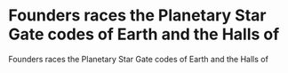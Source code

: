 # Founders races the Planetary Star Gate codes of Earth and the Halls of

Founders races the Planetary Star Gate codes of Earth and the Halls of